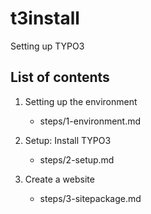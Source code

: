 # t3install

Setting up TYPO3

## List of contents

1. Setting up the environment
	- steps/1-environment.md

2. Setup: Install TYPO3
	- steps/2-setup.md

3. Create a website
	- steps/3-sitepackage.md

